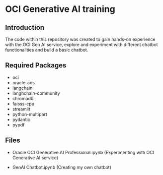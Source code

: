 # OCI Generative AI training

## Introduction

The code within this repository was created to gain hands-on experience with the OCI Gen AI service, explore and experiment with different chatbot functionalities and build a basic chatbot.

## Required Packages
- oci
- oracle-ads
- langchain
- langhchain-community
- chromadb
- faisss-cpu
- streamlit
- python-multipart
- pydantic
- pypdf

## Files
- Oracle OCI Generative AI Professional.ipynb (Experimenting with OCI Generative AI service)

- GenAI Chatbot.ipynb (Creating my own chatbot)
